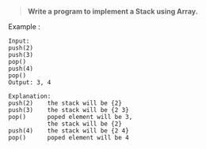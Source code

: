 > **Write a program to implement a Stack using Array.**

Example :
```
Input: 
push(2)
push(3)
pop()
push(4) 
pop()
Output: 3, 4
```
```
Explanation: 
push(2)    the stack will be {2}
push(3)    the stack will be {2 3}
pop()      poped element will be 3,
           the stack will be {2}
push(4)    the stack will be {2 4}
pop()      poped element will be 4
```